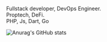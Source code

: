 Fullstack developer, DevOps Engineer.
<br>
Proptech, DeFi.
<br>
PHP, Js, Dart, Go
<br>

![Anurag's GitHub stats](https://github-readme-stats.vercel.app/api?username=HooEP01&show_icons=true&theme=radical)

